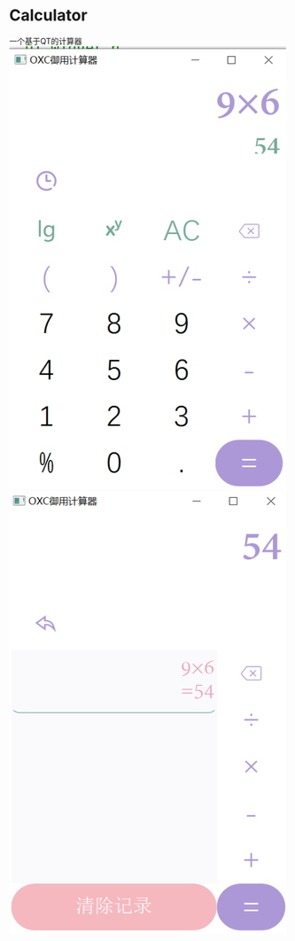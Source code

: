 # Calculator
一个基于QT的计算器<br/>
<img src="https://github.com/oxc-v/Calculator/blob/master/android_sources/images/app1.png" width="500" height="800"/><br/>
<img src="https://github.com/oxc-v/Calculator/blob/master/android_sources/images/app2.png" width="500" height="800"/><br/>
